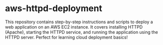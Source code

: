 # aws-httpd-deployment
This repository contains step-by-step instructions and scripts to deploy a web application on an AWS EC2 instance. It covers installing HTTPD (Apache), starting the HTTPD service, and running the application using the HTTPD server. Perfect for learning cloud deployment basics!
